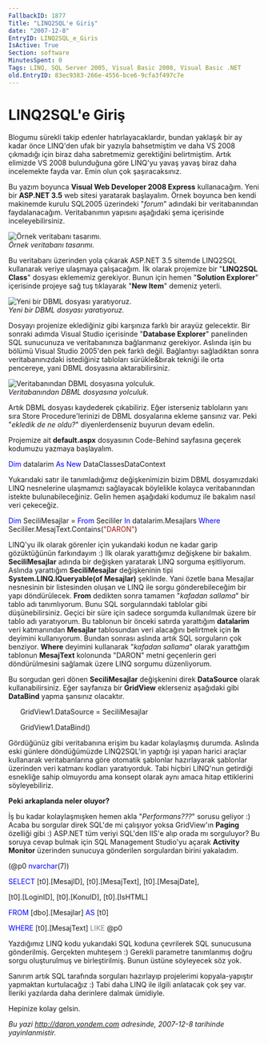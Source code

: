 ```yaml
---
FallbackID: 1877
Title: "LINQ2SQL'e Giriş"
date: "2007-12-8"
EntryID: LINQ2SQL_e_Giris
IsActive: True
Section: software
MinutesSpent: 0
Tags: LINQ, SQL Server 2005, Visual Basic 2008, Visual Basic .NET
old.EntryID: 83ec9383-266e-4556-bce6-9cfa3f497c7e
---
```

# LINQ2SQL'e Giriş
Blogumu sürekli takip edenler hatırlayacaklardır, bundan yaklaşık bir ay
kadar önce LINQ'den ufak bir yazıyla bahsetmiştim ve daha VS 2008
çıkmadığı için biraz daha sabretmemiz gerektiğini belirtmiştim. Artık
elimizde VS 2008 bulunduğuna göre LINQ'yu yavaş yavaş biraz daha
incelemekte fayda var. Emin olun çok şaşıracaksınız.

Bu yazım boyunca **Visual Web Developer 2008 Express** kullanacağım.
Yeni bir **ASP.NET 3.5** web sitesi yaratarak başlayalım. Örnek boyunca
ben kendi makinemde kurulu SQL2005 üzerindeki "*forum*" adındaki bir
veritabanından faydalanacağım. Veritabanımın yapısını aşağıdaki şema
içerisinde inceleyebilirsiniz.

![Örnek veritabanı
tasarımı.](media/LINQ2SQL_e_Giris/07122007_1.png)\
*Örnek veritabanı tasarımı.*

Bu veritabanı üzerinden yola çıkarak ASP.NET 3.5 sitemde LINQ2SQL
kullanarak veriye ulaşmaya çalışacağım. İlk olarak projemize bir
"**LINQ2SQL Class**" dosyası eklememiz gerekiyor. Bunun için hemen
"**Solution Explorer**" içerisinde projeye sağ tuş tıklayarak "**New
Item**" demeniz yeterli.

![Yeni bir DBML dosyası
yaratıyoruz.](media/LINQ2SQL_e_Giris/07122007_2.png)\
*Yeni bir DBML dosyası yaratıyoruz.*

Dosyayı projenize eklediğiniz gibi karşınıza farklı bir arayüz
gelecektir. Bir sonraki adımda Visual Studio içerisinde "**Database
Explorer**" panelinden SQL sunucunuza ve veritabanınıza bağlanmanız
gerekiyor. Aslında işin bu bölümü Visual Studio 2005'den pek farklı
değil. Bağlantıyı sağladıktan sonra veritabanınızdaki istediğiniz
tabloları sürükle&bırak tekniği ile orta pencereye, yani DBML dosyasına
aktarabilirsiniz.

![Veritabanından DBML dosyasına
yolculuk.](media/LINQ2SQL_e_Giris/07122007_3.png)\
*Veritabanından DBML dosyasına yolculuk.*

Artık DBML dosyası kaydederek çıkabiliriz. Eğer isterseniz tabloların
yanı sıra Store Procedure'lerinizi de DBML dosyalarına ekleme şansınız
var. Peki "*ekledik de ne oldu?*" diyenlerdenseniz buyurun devam edelin.

Projemize ait **default.aspx** dosyasının Code-Behind sayfasına geçerek
kodumuzu yazmaya başlayalım.

<span style="color: blue;">Dim</span> datalarim <span
style="color: blue;">As</span> <span style="color: blue;">New</span>
DataClassesDataContext

Yukarıdaki satır ile tanımladığımız değişkenimizin bizim DBML
dosyamızdaki LINQ nesnelerine ulaşmamızı sağlayacak böylelikle kolayca
veritabanından istekte bulunabileceğiniz. Gelin hemen aşağıdaki kodumuz
ile bakalım nasıl veri çekeceğiz.

<span style="color: blue;">Dim</span> SeciliMesajlar = <span
style="color: blue;">From</span> Secililer <span
style="color: blue;">In</span> datalarim.Mesajlars <span
style="color: blue;">Where</span> Secililer.MesajText.Contains(<span
style="color: #a31515;">"DARON"</span>)

LINQ'yu ilk olarak görenler için yukarıdaki kodun ne kadar garip
gözüktüğünün farkındayım :) İlk olarak yarattığımız değişkene bir
bakalım. **SeciliMesajlar** adında bir değişken yaratarak LINQ sorguma
eşitliyorum. Aslında yarattığım **SeciliMesajlar** değişkeninin tipi
**System.LINQ.IQueryable(of Mesajlar)** şeklinde. Yani özetle bana
Mesajlar nesnesinin bir listesinden oluşan ve LINQ ile sorgu
gönderebileceğim bir yapı döndürülecek. **From** dedikten sonra tamamen
"*kafadan sallama*" bir tablo adı tanımlıyorum. Bunu SQL sorgularındaki
tablolar gibi düşünebilirsiniz. Geçici bir süre için sadece sorgumda
kullanılmak üzere bir tablo adı yaratıyorum. Bu tablonun bir önceki
satırda yarattığım **datalarim** veri katmanından **Mesajlar**
tablosundan veri alacağını belirtmek için **In** deyimini kullanıyorum.
Bundan sonrası aslında artık SQL sorguların çok benziyor. **Where**
deyimini kullanarak "*kafadan sallama*" olarak yarattığım tablonun
**MesajText** kolonunda "DARON" metni geçenlerin geri döndürülmesini
sağlamak üzere LINQ sorgumu düzenliyorum.

Bu sorgudan geri dönen **SeciliMesajlar** değişkenini direk
**DataSource** olarak kullanabilirsiniz. Eğer sayfanıza bir **GridView**
eklerseniz aşağıdaki gibi **DataBind** yapma şansınız olacaktır.

      GridView1.DataSource = SeciliMesajlar

      GridView1.DataBind()

Gördüğünüz gibi veritabanına erişim bu kadar kolaylaşmış durumda.
Aslında eski günlere döndüğümüzde LINQ2SQL'in yaptığı işi yapan harici
araçlar kullanarak veritabanlarına göre otomatik şablonlar hazırlayarak
şablonlar üzerinden veri katmanı kodları yaratıyorduk. Tabi hiçbiri
LINQ'nun getirdiği esnekliğe sahip olmuyordu ama konsept olarak aynı
amaca hitap ettiklerini söyleyebiliriz.

**Peki arkaplanda neler oluyor?**

İş bu kadar kolaylaşmışken hemen akla "*Performans???*" sorusu geliyor
:) Acaba bu sorgular direk SQL'de mi çalışıyor yoksa GridView'ın
**Paging** özelliği gibi :) ASP.NET tüm veriyi SQL'den IIS'e alıp orada
mı sorguluyor? Bu soruya cevap bulmak için SQL Management Studio'yu
açarak **Activity Monitor** üzerinden sunucuya gönderilen sorgulardan
birini yakaladım.

(@p0 <span style="color: blue;">nvarchar</span>(7))

<span style="color: blue;">SELECT</span> [t0].[MesajID],
[t0].[MesajText], [t0].[MesajDate],

[t0].[LoginID], [t0].[KonuID], [t0].[IsHTML]

<span style="color: blue;">FROM</span> [dbo].[Mesajlar] <span
style="color: blue;">AS</span> [t0]

<span style="color: blue;">WHERE</span> [t0].[MesajText] <span
style="color: gray;">LIKE</span> @p0

Yazdığımız LINQ kodu yukarıdaki SQL koduna çevrilerek SQL sunucusuna
gönderilmiş. Gerçekten muhteşem :) Gerekli parametre tanımlanmış doğru
sorgu oluşturulmuş ve birleştirilmiş. Bunun üstüne söyleyecek söz yok.

Sanırım artık SQL tarafında sorguları hazırlayıp projelerimi
kopyala-yapıştır yapmaktan kurtulacağız :) Tabi daha LINQ ile ilgili
anlatacak çok şey var. İleriki yazılarda daha derinlere dalmak ümidiyle.

Hepinize kolay gelsin.



*Bu yazi http://daron.yondem.com adresinde, 2007-12-8 tarihinde yayinlanmistir.*
